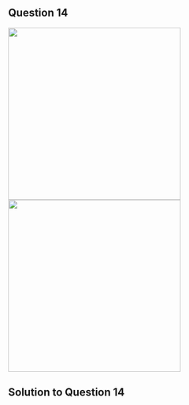 ## Question 14
<img src = "https://github.com/user-attachments/assets/e45e5d5f-98c7-45ef-9e4e-0f734f8893e4" width = "350">
<img src = "https://github.com/user-attachments/assets/1a7aa3d8-88b4-44f5-aa63-c1e2a6c837ea" width = "350">

## Solution to Question 14

